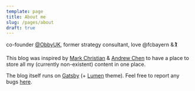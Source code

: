 ```yaml
---
template: page
title: About me
slug: /pages/about
draft: true
---
```

co-founder [@ObbyUK](https://obby.co.uk/), former strategy consultant, love @fcbayern &🏌️

This blog was inspired by [Mark Christian](https://writing.markchristian.org/2019/04/29/personal-web-sites/) & [Andrew Chen](https://andrewchen.co/professional-blogging/) to have a place to store all my (currently non-existent) content in one place.

The blog itself runs on [Gatsby](https://www.gatsbyjs.org/) (+ [Lumen](https://github.com/alxshelepenok/gatsby-starter-lumen) theme). Feel free to report any bugs [here](https://github.com/maxkufner/blog).
